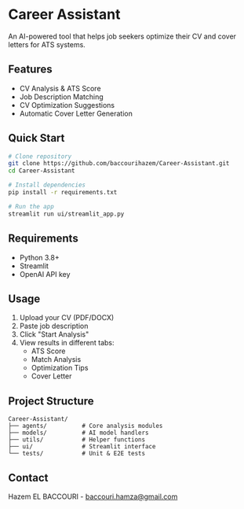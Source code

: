 # Career Assistant

An AI-powered tool that helps job seekers optimize their CV and cover letters for ATS systems.

## Features

- CV Analysis & ATS Score
- Job Description Matching
- CV Optimization Suggestions
- Automatic Cover Letter Generation

## Quick Start

```bash
# Clone repository
git clone https://github.com/baccourihazem/Career-Assistant.git
cd Career-Assistant

# Install dependencies
pip install -r requirements.txt

# Run the app
streamlit run ui/streamlit_app.py
```

## Requirements

- Python 3.8+
- Streamlit
- OpenAI API key

## Usage

1. Upload your CV (PDF/DOCX)
2. Paste job description
3. Click "Start Analysis"
4. View results in different tabs:
   - ATS Score
   - Match Analysis
   - Optimization Tips
   - Cover Letter

## Project Structure

```
Career-Assistant/
├── agents/          # Core analysis modules
├── models/          # AI model handlers
├── utils/           # Helper functions
├── ui/              # Streamlit interface
└── tests/           # Unit & E2E tests
```

## Contact

Hazem EL BACCOURI - baccouri.hamza@gmail.com
